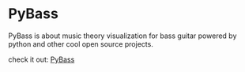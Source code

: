 PyBass
======

PyBass is about music theory visualization for bass guitar powered by python and other cool open source projects.

check it out: [PyBass](https://pybass.com)
